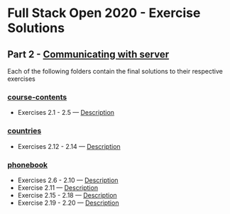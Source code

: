 # Full Stack Open 2020 - Exercise Solutions

## Part 2 - [Communicating with server](https://fullstackopen.com/en/part2)

Each of the following folders contain the final solutions to their respective exercises

### [course-contents](https://github.com/jeremy-ebinum/full-stack-open-2020/tree/master/part2/course-contents)

- Exercises 2.1 - 2.5 — [Description](https://fullstackopen.com/en/part2/rendering_a_collection_modules#exercises)

### [countries](https://github.com/jeremy-ebinum/full-stack-open-2020/tree/master/part2/countries)

- Exercises 2.12 - 2.14 — [Description](https://fullstackopen.com/en/part2/getting_data_from_server#exercises)

### [phonebook](https://github.com/jeremy-ebinum/full-stack-open-2020/tree/master/part2/phonebook)

- Exercises 2.6 - 2.10 — [Description](https://fullstackopen.com/en/part2/forms#exercises)
- Exercise 2.11 — [Description](https://fullstackopen.com/en/part2/getting_data_from_server#exercises)
- Exercise 2.15 - 2.18 — [Description](https://fullstackopen.com/en/part2/altering_data_in_server#exercises)
- Exercise 2.19 - 2.20 — [Description](https://fullstackopen.com/en/part2/adding_styles_to_react_app#exercises)
